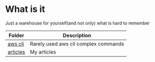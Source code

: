 # What is it

Just a warehouse for yourself(and not only) what is hard to remember


| Folder | Description |
|--|--|
| [aws cli](aws_cli/README.md) | Rarely used aws cli complex commands |
| [articles](articlersREADME.md) | My articles |
